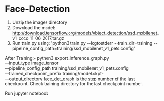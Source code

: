# Face-Detection

1) Unzip the images directory
2) Download the model: http://download.tensorflow.org/models/object_detection/ssd_mobilenet_v1_coco_11_06_2017.tar.gz
3) Run train.py using: 'python3 train.py --logtostderr --train_dir=training --pipeline_config_path=training/ssd_mobilenet_v1_pets.config'

After Training:-
python3 export_inference_graph.py \
    --input_type image_tensor \
    --pipeline_config_path training/ssd_mobilenet_v1_pets.config \
    --trained_checkpoint_prefix training/model.ckpt-<number> \
    --output_directory face_det_graph
  <number> is the step number of the last checkpoint. Check training directory for the last checkpoint number.
    
Run jupyter notebook    

